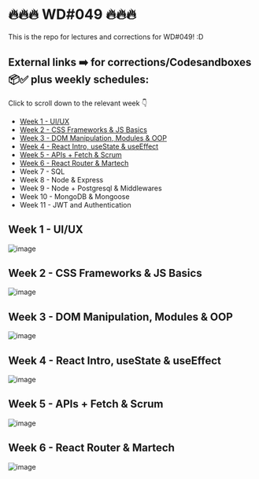 # 🔥🔥🔥 WD#049 🔥🔥🔥
This is the repo for lectures and corrections for WD#049! :D

## External links ➡️ for corrections/Codesandboxes 📦✅ plus weekly schedules:
Click to scroll down to the relevant week 👇

- [Week 1 - UI/UX](#week-1---uiux)
- [Week 2 - CSS Frameworks & JS Basics](#week-2---css-frameworks--js-basics)
- [Week 3 - DOM Manipulation, Modules & OOP](#week-3---dom-manipulation-modules--oop)
- [Week 4 - React Intro, useState & useEffect](#week-4---react-intro-usestate--useeffect)
- [Week 5 - APIs + Fetch & Scrum](#week-5---apis--fetch--scrum)
- [Week 6 - React Router & Martech](#week-6---react-router--martech)
- Week 7 - SQL
- Week 8 - Node & Express
- Week 9 - Node + Postgresql & Middlewares
- Week 10 - MongoDB & Mongoose
- Week 11 - JWT and Authentication

## Week 1 - UI/UX
![image](https://github.com/forgerlil/wd-049/assets/81853712/0b9a11d2-bb3f-4f67-9fa3-3d8367cd611e)

## Week 2 - CSS Frameworks & JS Basics
![image](https://github.com/forgerlil/wd-049/assets/81853712/760d92c9-4533-424c-805c-a190cd68a59d)

## Week 3 - DOM Manipulation, Modules & OOP
![image](https://github.com/forgerlil/wd-049/assets/81853712/4a43081b-74f8-4be9-abe0-796c226bde1a)

## Week 4 - React Intro, useState & useEffect
![image](https://github.com/forgerlil/wd-049/assets/81853712/1db5abe2-2585-4618-94c1-f286d63a808a)

## Week 5 - APIs + Fetch & Scrum
![image](https://github.com/forgerlil/wd-049/assets/81853712/d8bbaf8d-a744-46ec-b98c-a30c95383ffb)

## Week 6 - React Router & Martech
![image](https://github.com/forgerlil/wd-049/assets/81853712/a252804a-bd54-426a-b851-7422de8c6ce9)
